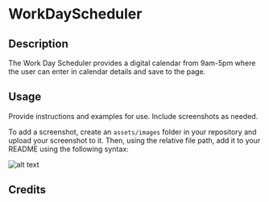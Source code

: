 # WorkDayScheduler

## Description

The Work Day Scheduler provides a digital calendar from 9am-5pm where the user can enter in calendar details and save to the page.

## Usage

Provide instructions and examples for use. Include screenshots as needed.

To add a screenshot, create an `assets/images` folder in your repository and upload your screenshot to it. Then, using the relative file path, add it to your README using the following syntax:

![alt text](assets/images/screenshot.png)

## Credits


